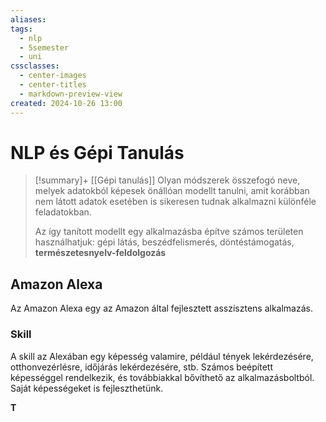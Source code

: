 ```yaml
---
aliases: 
tags:
  - nlp
  - 5semester
  - uni
cssclasses:
  - center-images
  - center-titles
  - markdown-preview-view
created: 2024-10-26 13:00
---
```


# NLP és Gépi Tanulás

>[!summary]+ [[Gépi tanulás]]
>Olyan módszerek összefogó neve, melyek adatokból képesek önállóan modellt tanulni, amit korábban nem látott adatok esetében is sikeresen tudnak alkalmazni különféle feladatokban.
>
>Az így tanított modellt egy alkalmazásba építve számos területen használhatjuk: gépi látás, beszédfelismerés, döntéstámogatás, **természetesnyelv-feldolgozás**

## Amazon Alexa

Az Amazon Alexa egy az Amazon által fejlesztett asszisztens alkalmazás.

### Skill

A skill az Alexában egy képesség valamire, például tények lekérdezésére, otthonvezérlésre, időjárás lekérdezésére, stb.
Számos beépített képességgel rendelkezik, és továbbiakkal bővíthető az alkalmazásboltból. Saját képességeket is fejleszthetünk.

**T**